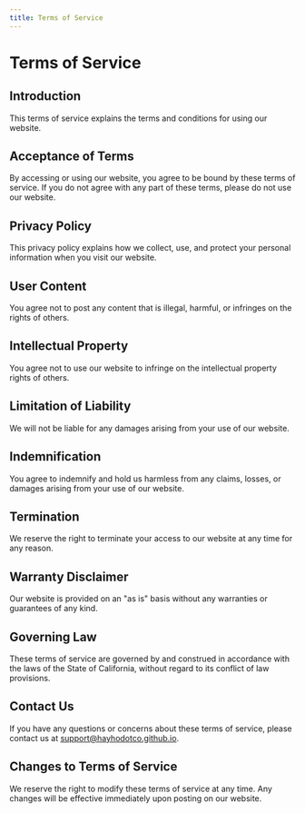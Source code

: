```yaml
---
title: Terms of Service
---
```


# Terms of Service

## Introduction
This terms of service explains the terms and conditions for using our website.

## Acceptance of Terms
By accessing or using our website, you agree to be bound by these terms of service. If you do not agree with any part of these terms, please do not use our website.

## Privacy Policy
This privacy policy explains how we collect, use, and protect your personal information when you visit our website.

## User Content
You agree not to post any content that is illegal, harmful, or infringes on the rights of others.

## Intellectual Property
You agree not to use our website to infringe on the intellectual property rights of others.

## Limitation of Liability
We will not be liable for any damages arising from your use of our website.

## Indemnification
You agree to indemnify and hold us harmless from any claims, losses, or damages arising from your use of our website.

## Termination
We reserve the right to terminate your access to our website at any time for any reason.

## Warranty Disclaimer
Our website is provided on an "as is" basis without any warranties or guarantees of any kind.

## Governing Law
These terms of service are governed by and construed in accordance with the laws of the State of California, without regard to its conflict of law provisions.

## Contact Us
If you have any questions or concerns about these terms of service, please contact us at [support@hayhodotco.github.io](mailto:support@hayhodotco.github.io).

## Changes to Terms of Service
We reserve the right to modify these terms of service at any time. Any changes will be effective immediately upon posting on our website.
